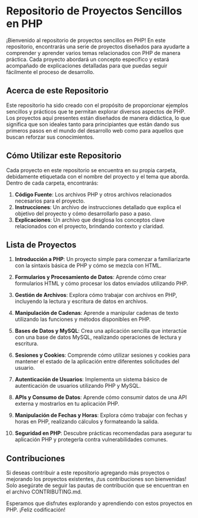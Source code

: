 # Repositorio de Proyectos Sencillos en PHP

¡Bienvenido al repositorio de proyectos sencillos en PHP! En este repositorio, encontrarás una serie de proyectos diseñados para ayudarte a comprender y aprender varios temas relacionados con PHP de manera práctica. Cada proyecto abordará un concepto específico y estará acompañado de explicaciones detalladas para que puedas seguir fácilmente el proceso de desarrollo.

## Acerca de este Repositorio

Este repositorio ha sido creado con el propósito de proporcionar ejemplos sencillos y prácticos  que te permitan explorar diversos aspectos de PHP. Los proyectos aquí presentes están diseñados de manera didáctica, lo que significa que son ideales tanto para principiantes que están dando sus primeros pasos en el mundo del desarrollo web como para aquellos que buscan reforzar sus conocimientos.

## Cómo Utilizar este Repositorio

Cada proyecto en este repositorio se encuentra en su propia carpeta, debidamente etiquetada con el nombre del proyecto y el tema que aborda. Dentro de cada carpeta, encontrarás:

1. **Código Fuente**: Los archivos PHP y otros archivos relacionados necesarios para el proyecto.
2. **Instrucciones**: Un archivo de instrucciones detallado que explica el objetivo del proyecto y cómo desarrollarlo paso a paso.
3. **Explicaciones**: Un archivo que desglosa los conceptos clave relacionados con el proyecto, brindando contexto y claridad.

## Lista de Proyectos

1. **Introducción a PHP**: Un proyecto simple para comenzar a familiarizarte con la sintaxis básica de PHP y cómo se mezcla con HTML.

2. **Formularios y Procesamiento de Datos**: Aprende cómo crear formularios HTML y cómo procesar los datos enviados utilizando PHP.

3. **Gestión de Archivos**: Explora cómo trabajar con archivos en PHP, incluyendo la lectura y escritura de datos en archivos.

4. **Manipulación de Cadenas**: Aprende a manipular cadenas de texto utilizando las funciones y métodos disponibles en PHP.

5. **Bases de Datos y MySQL**: Crea una aplicación sencilla que interactúe con una base de datos MySQL, realizando operaciones de lectura y escritura.

6. **Sesiones y Cookies**: Comprende cómo utilizar sesiones y cookies para mantener el estado de la aplicación entre diferentes solicitudes del usuario.

7. **Autenticación de Usuarios**: Implementa un sistema básico de autenticación de usuarios utilizando PHP y MySQL.

8. **APIs y Consumo de Datos**: Aprende cómo consumir datos de una API externa y mostrarlos en tu aplicación PHP.

9. **Manipulación de Fechas y Horas**: Explora cómo trabajar con fechas y horas en PHP, realizando cálculos y formateando la salida.

10. **Seguridad en PHP**: Descubre prácticas recomendadas para asegurar tu aplicación PHP y protegerla contra vulnerabilidades comunes.

## Contribuciones

Si deseas contribuir a este repositorio agregando más proyectos o mejorando los proyectos existentes, ¡tus contribuciones son bienvenidas! Solo asegúrate de seguir las pautas de contribución que se encuentran en el archivo CONTRIBUTING.md.

Esperamos que disfrutes explorando y aprendiendo con estos proyectos en PHP. ¡Feliz codificación!
